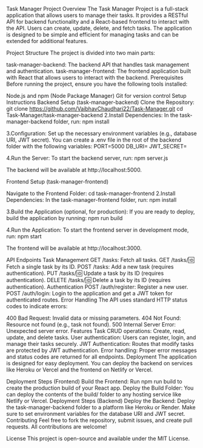 
Task Manager Project
Overview
The Task Manager Project is a full-stack application that allows users to manage their tasks. It provides a RESTful API for backend functionality and a React-based frontend to interact with the API. Users can create, update, delete, and fetch tasks. The application is designed to be simple and efficient for managing tasks and can be extended for additional features.

Project Structure
The project is divided into two main parts:

task-manager-backend: The backend API that handles task management and authentication.
task-manager-frontend: The frontend application built with React that allows users to interact with the backend.
Prerequisites
Before running the project, ensure you have the following tools installed:

Node.js and npm (Node Package Manager)
Git for version control
Setup Instructions
Backend Setup (task-manager-backend)
Clone the Repository:
git clone https://github.com/VaibhavChaudhari22/Task-Manager.git
cd Task-Manager/task-manager-backend
2.Install Dependencies: In the task-manager-backend folder, run: npm install

3.Configuration: Set up the necessary environment variables (e.g., database URI, JWT secret). You can create a .env file in the root of the backend folder with the following variables: PORT=5000 DB_URI= JWT_SECRET=

4.Run the Server: To start the backend server, run: npm server.js

The backend will be available at http://localhost:5000.

Frontend Setup (task-manager-frontend)

Navigate to the Frontend Folder: cd task-manager-frontend
2.Install Dependencies: In the task-manager-frontend folder, run: npm install

3.Build the Application (optional, for production): If you are ready to deploy, build the application by running: npm run build

4.Run the Application: To start the frontend server in development mode, run: npm start

The frontend will be available at http://localhost:3000.

API Endpoints Task Management GET /tasks: Fetch all tasks. GET /tasks/:id: Fetch a single task by its ID. POST /tasks: Add a new task (requires authentication). PUT /tasks/:id: Update a task by its ID (requires authentication). DELETE /tasks/:id: Delete a task by its ID (requires authentication). Authentication POST /auth/register: Register a new user. POST /auth/login: Login to the application and get a JWT token for authenticated routes. Error Handling The API uses standard HTTP status codes to indicate errors:

400 Bad Request: Invalid data or missing parameters. 404 Not Found: Resource not found (e.g., task not found). 500 Internal Server Error: Unexpected server error. Features Task CRUD operations: Create, read, update, and delete tasks. User authentication: Users can register, login, and manage their tasks securely. JWT Authentication: Routes that modify tasks are protected by JWT authentication. Error handling: Proper error messages and status codes are returned for all endpoints. Deployment The application is designed for easy deployment. You can deploy the backend on services like Heroku or Vercel and the frontend on Netlify or Vercel.

Deployment Steps (Frontend) Build the Frontend: Run npm run build to create the production build of your React app. Deploy the Build Folder: You can deploy the contents of the build/ folder to any hosting service like Netlify or Vercel. Deployment Steps (Backend) Deploy the Backend: Deploy the task-manager-backend folder to a platform like Heroku or Render. Make sure to set environment variables for the database URI and JWT secret. Contributing Feel free to fork the repository, submit issues, and create pull requests. All contributions are welcome!

License This project is open-source and available under the MIT License.
